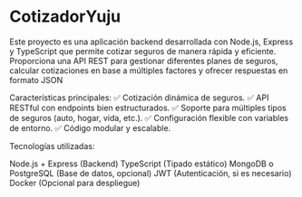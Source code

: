 # CotizadorYuju
Este proyecto es una aplicación backend desarrollada con Node.js, Express y TypeScript que permite cotizar seguros de manera rápida y eficiente. Proporciona una API REST para gestionar diferentes planes de seguros, calcular cotizaciones en base a múltiples factores y ofrecer respuestas en formato JSON

Características principales:
✅ Cotización dinámica de seguros.
✅ API RESTful con endpoints bien estructurados.
✅ Soporte para múltiples tipos de seguros (auto, hogar, vida, etc.).
✅ Configuración flexible con variables de entorno.
✅ Código modular y escalable.

Tecnologías utilizadas:

Node.js + Express (Backend)
TypeScript (Tipado estático)
MongoDB o PostgreSQL (Base de datos, opcional)
JWT (Autenticación, si es necesario)
Docker (Opcional para despliegue)

